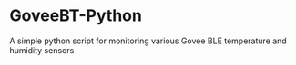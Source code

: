 # GoveeBT-Python
A simple python script for monitoring various Govee BLE temperature and humidity sensors
